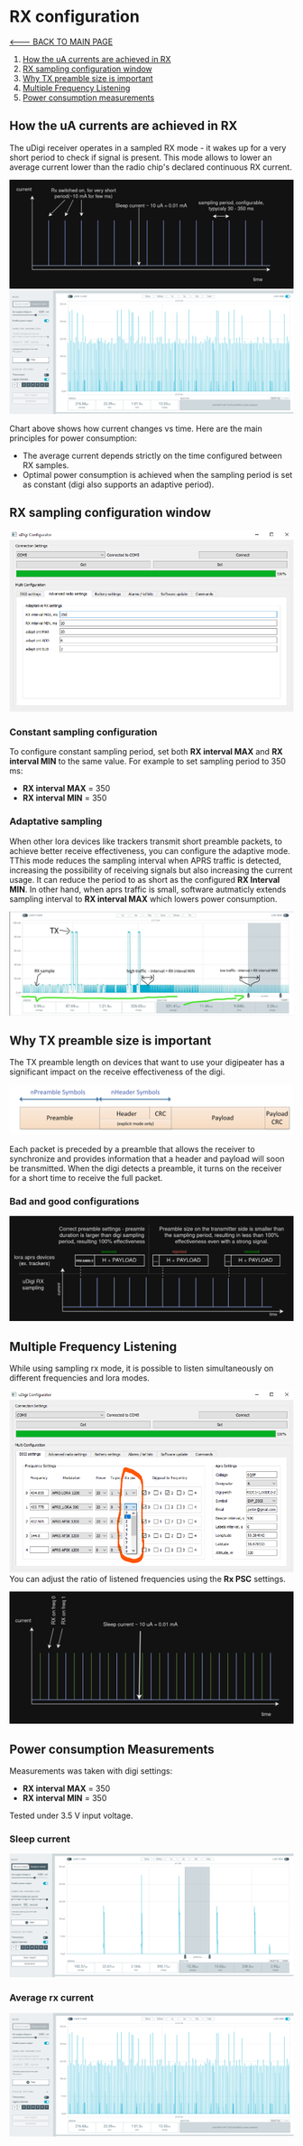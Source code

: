 # RX configuration
[<--- BACK TO MAIN PAGE](../README.md)
1. [How the uA currents are achieved in RX](#init)
2. [RX sampling configuration window](#rx_conf)
3. [Why TX preamble size is important](#preamble_desc)
4. [Multiple Frequency Listening](#multi_rx)
5. [Power consumption measurements](#power_measurements)

<div id="init"></div>  

## How the uA currents are achieved in RX 

The uDigi receiver operates in a sampled RX mode - it wakes up for a very short period to check if signal is present. This mode allows to lower an average current lower than the radio chip's declared continuous RX current.

![Current vs time](./resources/img/current_vs_time.png)  
![Average rx current](./resources/img/pp_350_rx.png)

Chart above shows how current changes vs time. Here are the main principles for power consumption:
* The average current depends strictly on the time configured between RX samples.
* Optimal power consumption is achieved when the sampling period is set as constant (digi also supports an adaptive period).

<div id="rx_conf"></div>  

## RX sampling configuration window
![sampling rx config window](./resources/img/settings_advanced_radio.png)  

### Constant sampling configuration
To configure constant sampling period, set both **RX interval MAX** and  **RX interval MIN** to the same value. For example to set sampling period to 350 ms:
* **RX interval MAX**  = 350
* **RX interval MIN**  = 350

### Adaptative sampling
When other lora devices like trackers transmit short preamble packets, to achieve better receive effectiveness, you can configure the adaptive mode. TThis mode reduces the sampling interval when APRS traffic is detected, increasing the possibility of receiving signals but also increasing the current usage. It can reduce the period to as short as the configured **RX Interval MIN**. In other hand, when aprs traffic is small, software autmaticly extends sampling interval to **RX interval MAX** which lowers power consumption.

![Adaptative sampling current chart](./resources/img/adaptative_sampling.png)

<div id="preamble_desc"></div>  

## Why TX preamble size is important
The TX preamble length on devices that want to use your digipeater has a significant impact on the receive effectiveness of the digi. 

![Lora packet structure](./resources/img/lora_packet_structure.png)

Each packet is preceded by a preamble that allows the receiver to synchronize and provides information that a header and payload will soon be transmitted. When the digi detects a preamble, it turns on the receiver for a short time to receive the full packet.

### Bad and good configurations
![preamble effectiveness](./resources/img/preamble_effectiveness.png)  

<div id="multi_rx"></div>  

## Multiple Frequency Listening
While using sampling rx mode, it is possible to listen simultaneously on different frequencies and lora modes.

![Rx prescalers settings](./resources/img/settings_rx_psc.png)
You can adjust the ratio of listened frequencies using the **Rx PSC** settings.

![Multi freq rx](./resources/img/current_vs_time_multi_rx.png)

<div id="power_measurements"></div>  

## Power consumption Measurements
Measurements was taken with digi settings:
* **RX interval MAX**  = 350
* **RX interval MIN**  = 350

Tested under 3.5 V input voltage.

### Sleep current
![Sleep current](./resources/img/pp_sleep.png)

### Average rx current
![Average rx current](./resources/img/pp_350_rx.png)

